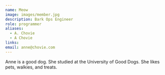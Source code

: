 ```yaml
---
name: Meow
image: images/member.jpg
description: Bark Ops Engineer
role: programmer
aliases:
  - A. Chovie
  - A Chovie
links:
email: anne@chovie.com
---
```


Anne is a good dog.
She studied at the University of Good Dogs.
She likes pets, walkies, and treats.

